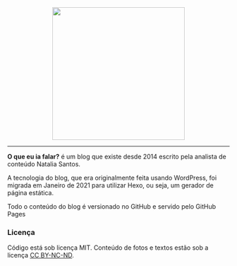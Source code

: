 <div align="center">
   <img src="https://natalia.blog.br/images/oqueeuiafalar-logo-rosa.png" width="300px">
</div>

---

<p> <strong>O que eu ia falar?</strong> é um blog que existe desde 2014 escrito pela analista de conteúdo Natalia Santos.</p>
<p> A tecnologia do blog, que era originalmente feita usando WordPress, foi migrada em Janeiro de 2021 para utilizar Hexo, ou seja, um gerador de página estática.</p>
<p> Todo o conteúdo do blog é versionado no GitHub e servido pelo GitHub Pages</p>

### Licença

Código está sob licença MIT.
Conteúdo de fotos e textos estão sob a licença [CC BY-NC-ND](https://creativecommons.org/licenses/by-nc-nd/4.0).
